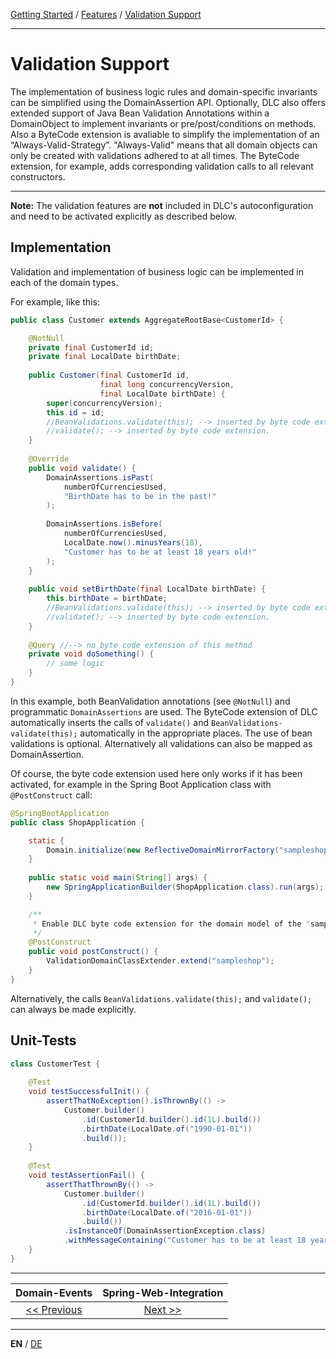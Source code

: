 [Getting Started](../index_en.md) / [Features](../guides/features_en.md) / [Validation Support](validation_support_en.md)

---

# Validation Support
The implementation of business logic rules and domain-specific invariants can be simplified using the DomainAssertion API. 
Optionally, DLC also offers extended support of Java Bean Validation Annotations within a DomainObject to implement 
invariants or pre/post/conditions on methods.  Also a ByteCode extension is avaliable to simplify the implementation of 
an “Always-Valid-Strategy”. "Always-Valid" means that all domain objects can only be created with validations adhered to at all times. 
The ByteCode extension, for example, adds corresponding validation calls to all relevant constructors.

---

**Note:** The validation features are **not** included in DLC's autoconfiguration and need to be activated 
explicitly as described below.

## Implementation
Validation and implementation of business logic can be implemented in each of the domain types.

For example, like this:

```Java
public class Customer extends AggregateRootBase<CustomerId> {

    @NotNull
    private final CustomerId id;
    private final LocalDate birthDate;
    
    public Customer(final CustomerId id,
                    final long concurrencyVersion,
                    final LocalDate birthDate) {
        super(concurrencyVersion);
        this.id = id;
        //BeanValidations.validate(this); --> inserted by byte code extension.
        //validate(); --> inserted by byte code extension.
    }
    
    @Override
    public void validate() {
        DomainAssertions.isPast(
            numberOfCurrenciesUsed,
            "BirthDate has to be in the past!"
        );
        
        DomainAssertions.isBefore(
            numberOfCurrenciesUsed,
            LocalDate.now().minusYears(18),
            "Customer has to be at least 18 years old!"
        );
    }
    
    public void setBirthDate(final LocalDate birthDate) {
        this.birthDate = birthDate;
        //BeanValidations.validate(this); --> inserted by byte code extension.
        //validate(); --> inserted by byte code extension.
    }
    
    @Query //--> no byte code extension of this method
    private void doSomething() {
        // some logic
    }
}
```
In this example, both BeanValidation annotations (see `@NotNull`) and programmatic
`DomainAssertions` are used. The ByteCode extension of DLC automatically inserts the calls of `validate()` and 
`BeanValidations-validate(this);` automatically in the appropriate places. The use of bean validations is optional.
Alternatively all validations can also be mapped as DomainAssertion.

Of course, the byte code extension used here only works if it has been activated, for example in the 
Spring Boot Application class with `@PostConstruct` call:

```Java
@SpringBootApplication
public class ShopApplication {

    static {
        Domain.initialize(new ReflectiveDomainMirrorFactory("sampleshop"));
    }
    
    public static void main(String[] args) {
        new SpringApplicationBuilder(ShopApplication.class).run(args);
    }

    /**
     * Enable DLC byte code extension for the domain model of the "sampleshop"
     */
    @PostConstruct
    public void postConstruct() {
        ValidationDomainClassExtender.extend("sampleshop");
    }
}
```

Alternatively, the calls `BeanValidations.validate(this);` and `validate();`
can always be made explicitly.

## Unit-Tests
```Java
class CustomerTest {
    
    @Test
    void testSuccessfulInit() {
        assertThatNoException().isThrownBy(() -> 
            Customer.builder()
                .id(CustomerId.builder().id(1L).build())
                .birthDate(LocalDate.of("1990-01-01"))
                .build());
    }
    
    @Test
    void testAssertionFail() {
        assertThatThrownBy(() -> 
            Customer.builder()
                .id(CustomerId.builder().id(1L).build())
                .birthDate(LocalDate.of("2016-01-01"))
                .build())
            .isInstanceOf(DomainAssertionException.class)
            .withMessageContaining("Customer has to be at least 18 years old!");
    }
}
```
---

|          **Domain-Events**           |        **Spring-Web-Integration**         |
|:------------------------------------:|:-----------------------------------------:|
|  [<< Previous](domain_events_en.md)  |  [Next >>](spring_web_integration_en.md)  |

---

**EN** / [DE](../../german/features/validation_support_de.md)
